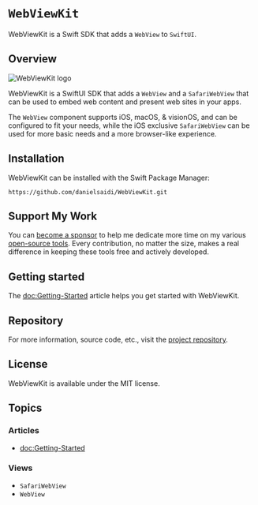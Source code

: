 # ``WebViewKit``

WebViewKit is a Swift SDK that adds a `WebView` to `SwiftUI`.



## Overview

![WebViewKit logo](Logo.png)

WebViewKit is a SwiftUI SDK that adds a ``WebView`` and a ``SafariWebView`` that can be used to embed web content and present web sites in your apps.

The ``WebView`` component supports iOS, macOS, & visionOS, and can be configured to fit your needs, while the iOS exclusive ``SafariWebView`` can be used for more basic needs and a more browser-like experience.



## Installation

WebViewKit can be installed with the Swift Package Manager:

```
https://github.com/danielsaidi/WebViewKit.git
```


## Support My Work

You can [become a sponsor][Sponsors] to help me dedicate more time on my various [open-source tools][OpenSource]. Every contribution, no matter the size, makes a real difference in keeping these tools free and actively developed.



## Getting started

The <doc:Getting-Started> article helps you get started with WebViewKit.



## Repository

For more information, source code, etc., visit the [project repository](https://github.com/danielsaidi/WebViewKit).



## License

WebViewKit is available under the MIT license.



## Topics

### Articles

- <doc:Getting-Started>

### Views

- ``SafariWebView``
- ``WebView``



[Email]: mailto:daniel.saidi@gmail.com
[Website]: https://danielsaidi.com
[GitHub]: https://github.com/danielsaidi
[OpenSource]: https://danielsaidi.com/opensource
[Sponsors]: https://github.com/sponsors/danielsaidi
